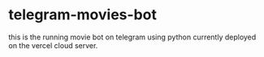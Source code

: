 # telegram-movies-bot
this is the running movie bot on telegram using python currently deployed on the vercel cloud server.
